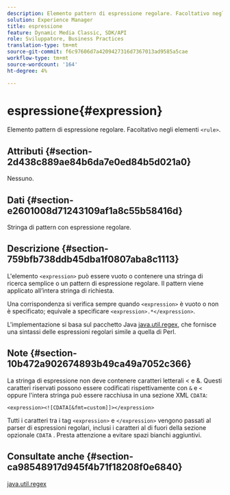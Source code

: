 ```yaml
---
description: Elemento pattern di espressione regolare. Facoltativo negli elementi <rule> .
solution: Experience Manager
title: espressione
feature: Dynamic Media Classic, SDK/API
role: Sviluppatore, Business Practices
translation-type: tm+mt
source-git-commit: f6c97606d7a4209427316d7367013ad9585a5cae
workflow-type: tm+mt
source-wordcount: '164'
ht-degree: 4%

---
```



# espressione{#expression}

Elemento pattern di espressione regolare. Facoltativo negli elementi `<rule>`.

## Attributi {#section-2d438c889ae84b6da7e0ed84b5d021a0}

Nessuno.

## Dati {#section-e2601008d71243109af1a8c55b58416d}

Stringa di pattern con espressione regolare.

## Descrizione {#section-759bfb738ddb45dba1f0807aba8c1113}

L&#39;elemento `<expression>` può essere vuoto o contenere una stringa di ricerca semplice o un pattern di espressione regolare. Il pattern viene applicato all’intera stringa di richiesta.

Una corrispondenza si verifica sempre quando `<expression>` è vuoto o non è specificato; equivale a specificare `<expression>.*</expression>`.

L&#39;implementazione si basa sul pacchetto Java [java.util.regex](https://www2.cs.duke.edu/csed/java/jdk1.4.2/docs/api/), che fornisce una sintassi delle espressioni regolari simile a quella di Perl.

## Note {#section-10b472a902674893b49ca49a7052c366}

La stringa di espressione non deve contenere caratteri letterali &lt; e &amp;. Questi caratteri riservati possono essere codificati rispettivamente con `&` e `<` oppure l&#39;intera stringa può essere racchiusa in una sezione XML `CDATA`:

`<expression><![CDATA[&fmt=custom]]></expression>`

Tutti i caratteri tra i tag `<expression>` e `</expression>` vengono passati al parser di espressioni regolari, inclusi i caratteri al di fuori della sezione opzionale `CDATA` . Presta attenzione a evitare spazi bianchi aggiuntivi.

## Consultate anche {#section-ca98548917d945f4b71f18208f0e6840}

[java.util.regex](https://www2.cs.duke.edu/csed/java/jdk1.4.2/docs/api/)
